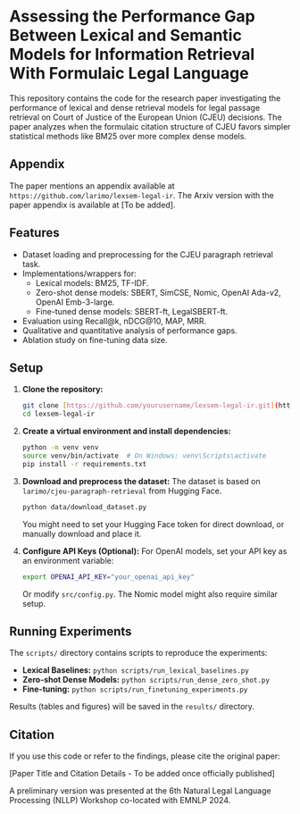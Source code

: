 # Assessing the Performance Gap Between Lexical and Semantic Models for Information Retrieval With Formulaic Legal Language

This repository contains the code for the research paper investigating the performance of lexical and dense retrieval models for legal passage retrieval on Court of Justice of the European Union (CJEU) decisions. The paper analyzes when the formulaic citation structure of CJEU favors simpler statistical methods like BM25 over more complex dense models.

## Appendix
The paper mentions an appendix available at `https://github.com/larimo/lexsem-legal-ir`. The Arxiv version with the paper appendix is available at [To be added].

## Features

* Dataset loading and preprocessing for the CJEU paragraph retrieval task.
* Implementations/wrappers for:
    * Lexical models: BM25, TF-IDF.
    * Zero-shot dense models: SBERT, SimCSE, Nomic, OpenAI Ada-v2, OpenAI Emb-3-large.
    * Fine-tuned dense models: SBERT-ft, LegalSBERT-ft.
* Evaluation using Recall@k, nDCG@10, MAP, MRR.
* Qualitative and quantitative analysis of performance gaps.
* Ablation study on fine-tuning data size.

## Setup

1.  **Clone the repository:**
    ```bash
    git clone [https://github.com/yourusername/lexsem-legal-ir.git](https://github.com/yourusername/lexsem-legal-ir.git)
    cd lexsem-legal-ir
    ```

2.  **Create a virtual environment and install dependencies:**
    ```bash
    python -m venv venv
    source venv/bin/activate  # On Windows: venv\Scripts\activate
    pip install -r requirements.txt
    ```

3.  **Download and preprocess the dataset:**
    The dataset is based on `larimo/cjeu-paragraph-retrieval` from Hugging Face.
    ```bash
    python data/download_dataset.py
    ```
    You might need to set your Hugging Face token for direct download, or manually download and place it.

4.  **Configure API Keys (Optional):**
    For OpenAI models, set your API key as an environment variable:
    ```bash
    export OPENAI_API_KEY="your_openai_api_key"
    ```
    Or modify `src/config.py`. The Nomic model might also require similar setup.

## Running Experiments

The `scripts/` directory contains scripts to reproduce the experiments:

* **Lexical Baselines:** `python scripts/run_lexical_baselines.py`
* **Zero-shot Dense Models:** `python scripts/run_dense_zero_shot.py`
* **Fine-tuning:** `python scripts/run_finetuning_experiments.py` 

Results (tables and figures) will be saved in the `results/` directory.

## Citation

If you use this code or refer to the findings, please cite the original paper:

[Paper Title and Citation Details - To be added once officially published]

A preliminary version was presented at the 6th Natural Legal Language Processing (NLLP) Workshop co-located with EMNLP 2024.
